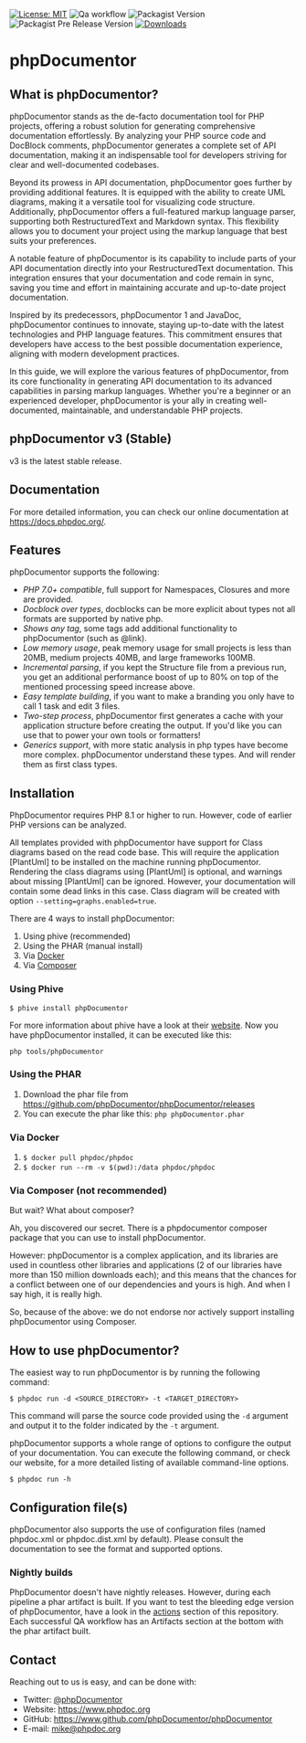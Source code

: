 [![License: MIT](https://img.shields.io/badge/License-MIT-green.svg)](https://opensource.org/licenses/MIT)
![Qa workflow](https://github.com/phpDocumentor/phpDocumentor/workflows/Qa%20workflow/badge.svg)
![Packagist Version](https://img.shields.io/packagist/v/phpdocumentor/phpdocumentor?label=packagist%20stable)
![Packagist Pre Release Version](https://img.shields.io/packagist/vpre/phpdocumentor/phpdocumentor?label=packagist%20unstable)
[![Downloads](https://img.shields.io/packagist/dm/phpDocumentor/phpDocumentor.svg)](https://packagist.org/packages/phpDocumentor/phpDocumentor)


phpDocumentor
=============

What is phpDocumentor?
----------------------

phpDocumentor stands as the de-facto documentation tool for PHP projects, offering a robust solution for generating
comprehensive documentation effortlessly. By analyzing your PHP source code and DocBlock comments, phpDocumentor
generates a complete set of API documentation, making it an indispensable tool for developers striving
for clear and well-documented codebases.

Beyond its prowess in API documentation, phpDocumentor goes further by providing additional features.
It is equipped with the ability to create UML diagrams, making it a versatile tool for visualizing code structure.
Additionally, phpDocumentor offers a full-featured markup language parser, supporting both RestructuredText
and Markdown syntax. This flexibility allows you to document your project using the markup language that best suits
your preferences.

A notable feature of phpDocumentor is its capability to include parts of your API documentation directly into your
RestructuredText documentation. This integration ensures that your documentation and code remain in sync, saving you
time and effort in maintaining accurate and up-to-date project documentation.

Inspired by its predecessors, phpDocumentor 1 and JavaDoc, phpDocumentor continues to innovate, staying up-to-date with
the latest technologies and PHP language features. This commitment ensures that developers have access to the best
possible documentation experience, aligning with modern development practices.

In this guide, we will explore the various features of phpDocumentor, from its core functionality in generating
API documentation to its advanced capabilities in parsing markup languages. Whether you're a beginner or an
experienced developer, phpDocumentor is your ally in creating well-documented, maintainable,
and understandable PHP projects.

phpDocumentor v3 (Stable)
------------------------------------

v3 is the latest stable release. 

Documentation
-------------

For more detailed information, you can check our online documentation at https://docs.phpdoc.org/.

Features
--------

phpDocumentor supports the following:

* *PHP 7.0+ compatible*, full support for Namespaces, Closures and more are provided.
* *Docblock over types*, docblocks can be more explicit about types not all formats are supported by native php.
* *Shows any tag*, some tags add additional functionality to phpDocumentor (such as @link).
* *Low memory usage*, peak memory usage for small projects is less than 20MB, medium projects 40MB, and large frameworks 100MB.
* *Incremental parsing*, if you kept the Structure file from a previous run, you get an additional performance boost of up
  to 80% on top of the mentioned processing speed increase above.
* *Easy template building*, if you want to make a branding you only have to call 1 task and edit 3 files.
* *Two-step process*, phpDocumentor first generates a cache with your application structure before creating the output.
  If you'd like you can use that to power your own tools or formatters!
* *Generics support*, with more static analysis in php types have become more complex. phpDocumentor understand these types. 
  And will render them as first class types.

Installation
------------

PhpDocumentor requires PHP 8.1 or higher to run.
However, code of earlier PHP versions can be analyzed.

All templates provided with phpDocumentor have support for Class diagrams based on the read code base.
This will require the application [PlantUml] to be installed on the machine running phpDocumentor.
Rendering the class diagrams using [PlantUml] is optional, and warnings about missing [PlantUml] can be ignored.
However, your documentation will contain some dead links in this case. 
Class diagram will be created with option `--setting=graphs.enabled=true`.

There are 4 ways to install phpDocumentor:

1. Using phive (recommended)
2. Using the PHAR (manual install)
3. Via [Docker]
4. Via [Composer]

### Using Phive

`$ phive install phpDocumentor`

For more information about phive have a look at their [website](https://phar.io/).
Now you have phpDocumentor installed, it can be executed like this:

`php tools/phpDocumentor`

### Using the PHAR

1. Download the phar file from https://github.com/phpDocumentor/phpDocumentor/releases
2. You can execute the phar like this: `php phpDocumentor.phar`

### Via Docker

1. `$ docker pull phpdoc/phpdoc`
2. `$ docker run --rm -v $(pwd):/data phpdoc/phpdoc`

### Via Composer (not recommended)

But wait? What about composer?

Ah, you discovered our secret. There is a phpdocumentor composer package that you can use to install phpDocumentor.

However: phpDocumentor is a complex application, and its libraries are used in countless other libraries and applications (2 of our libraries have more than 150 million downloads each); and this means that the chances for a conflict between one of our dependencies and yours is high. And when I say high, it is really high.

So, because of the above: we do not endorse nor actively support installing phpDocumentor using Composer.

How to use phpDocumentor?
-------------------------

The easiest way to run phpDocumentor is by running the following command:

    $ phpdoc run -d <SOURCE_DIRECTORY> -t <TARGET_DIRECTORY>

This command will parse the source code provided using the `-d` argument and output it to the folder indicated by the `-t` argument.

phpDocumentor supports a whole range of options to configure the output of your documentation.
You can execute the following command, or check our website, for a more detailed listing of available command-line options.

    $ phpdoc run -h

Configuration file(s)
---------------------

phpDocumentor also supports the use of configuration files (named phpdoc.xml or phpdoc.dist.xml by default).
Please consult the documentation to see the format and supported options.

### Nightly builds

PhpDocumentor doesn't have nightly releases.
However, during each pipeline a phar artifact is built.
If you want to test the bleeding edge version of phpDocumentor, have a look in the [actions] section of this repository.
Each successful QA workflow has an Artifacts section at the bottom with the phar artifact built.

Contact
-------

Reaching out to us is easy, and can be done with:

* Twitter: [@phpDocumentor]
* Website: https://www.phpdoc.org
* GitHub:  https://www.github.com/phpDocumentor/phpDocumentor
* E-mail:  [mike@phpdoc.org]

[@phpDocumentor]: https://twitter.com/phpDocumentor
[v2 branch]: https://github.com/phpDocumentor/phpDocumentor/tree/2.9
[Graphviz]: https://www.graphviz.org/download/
[actions]: https://github.com/phpDocumentor/phpDocumentor/actions?query=workflow%3A%22Qa+workflow%22+is%3Asuccess
[Docker]: https://hub.docker.com/r/phpdoc/phpdoc/
[Composer]: https://getcomposer.org/
[mike@phpdoc.org]: mailto:mike@phpdoc.org
